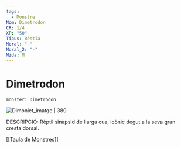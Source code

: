 ```yaml
---
tags:
  - Monstre
Nom: Dimetrodon
CR: 1/4
XP: "50"
Tipus: Bèstia
Moral: "-"
Moral_2: "-"
Mida: M
---
```

# Dimetrodon

```statblock
monster: Dimetrodon
```

![Dimoniet_imatge | 380](https://static.wikia.nocookie.net/dino/images/1/14/Dimetrodon2.jpg/revision/latest/scale-to-width-down/1000?cb=20130203063400&path-prefix=es)

DESCRIPCIÓ: 
Rèptil sinàpsid de llarga cua, icònic degut a la seva gran cresta dorsal.

[[Taula de Monstres]]

